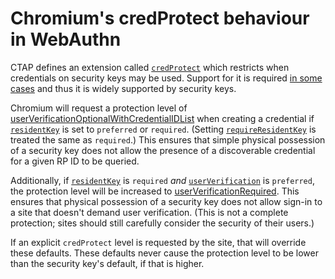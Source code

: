 # Chromium's credProtect behaviour in WebAuthn

CTAP defines an extension called [`credProtect`](https://fidoalliance.org/specs/fido-v2.1-ps-20210615/fido-client-to-authenticator-protocol-v2.1-ps-20210615.html#sctn-credProtect-extension) which restricts when credentials on security keys may be used. Support for it is required [in some cases](https://fidoalliance.org/specs/fido-v2.1-ps-20210615/fido-client-to-authenticator-protocol-v2.1-ps-20210615.html#mandatory-features) and thus it is widely supported by security keys.

Chromium will request a protection level of [userVerificationOptionalWithCredentialIDList](https://fidoalliance.org/specs/fido-v2.1-ps-20210615/fido-client-to-authenticator-protocol-v2.1-ps-20210615.html#userverificationoptionalwithcredentialidlist) when creating a credential if [`residentKey`](https://www.w3.org/TR/webauthn-2/#dom-authenticatorselectioncriteria-residentkey) is set to `preferred` or `required`. (Setting [`requireResidentKey`](https://www.w3.org/TR/webauthn-2/#dom-authenticatorselectioncriteria-requireresidentkey) is treated the same as `required`.) This ensures that simple physical possession of a security key does not allow the presence of a discoverable credential for a given RP ID to be queried.

Additionally, if [`residentKey`](https://www.w3.org/TR/webauthn-2/#dom-authenticatorselectioncriteria-residentkey) is `required` _and_ [`userVerification`](https://www.w3.org/TR/webauthn-2/#dom-authenticatorselectioncriteria-userverification) is `preferred`, the protection level will be increased to [userVerificationRequired](https://fidoalliance.org/specs/fido-v2.1-ps-20210615/fido-client-to-authenticator-protocol-v2.1-ps-20210615.html#userverificationrequired). This ensures that physical possession of a security key does not allow sign-in to a site that doesn't demand user verification. (This is not a complete protection; sites should still carefully consider the security of their users.)

If an explicit `credProtect` level is requested by the site, that will override these defaults. These defaults never cause the protection level to be lower than the security key's default, if that is higher.
